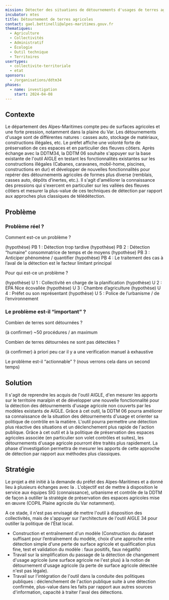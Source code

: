 ```yaml
---
mission: Détecter des situations de détournements d'usages de terres agricoles de façon à alimenter la connaissance de ces pressions et alimenter la politique de contrôle en la matière.
incubator: mtes
title: Détournement de terres agricoles
contact: gael.bettinelli@alpes-maritimes.gouv.fr
thematiques:
  - Agriculture
  - Collectivités
  - Administratif
  - Écologie
  - Outil technique
  - Territoires
usertypes:
  - collectivite-territoriale
  - etat
sponsors:
  - /organisations/ddtm34
phases:
  - name: investigation
    start: 2024-04-08
---
```

## Contexte

Le département des Alpes-Maritimes compte peu de surfaces agricoles et une forte pression, notamment dans la plaine du Var. Les détournements d'usage sont de différentes natures :  casses auto, stockage de matériaux, constructions illégales, etc. Le préfet affiche une volonté forte de préservation de ces espaces et en particulier des fleuves côtiers. Après échange avec la DDTM34, la DDTM 06 souhaite s'appuyer sur la base existante de l'outil AIGLE en testant les fonctionnalités existantes sur les constructions illégales (Cabanes, caravanes, mobil-home, piscines, constructions en dur) et développer de nouvelles fonctionnalités pour repérer des détournements agricoles de formes plus diverse (remblais, casses auto, dépôts d’inertes, etc.). Il s'agit d'améliorer la connaissance des pressions qui s'exercent en particulier sur les vallées des fleuves côtiers et mesurer la plus-value de ces techniques de détection par rapport aux approches plus classiques de télédétection.

## Problème

### Problème réel ?
Comment est-ce un problème ?

(hypothèse) PB 1 : Détection trop tardive
(hypothèse) PB 2 : Détection “humaine” consommatrice de temps et de moyens
(hypothèse) PB 3 : Anticiper phénomène / quantifier
(hypothèse) PB 4 : Le traitement des cas à l’aval de la détection est le facteur limitant principal

Pour qui est-ce un problème ?

(hypothèse) U 1 : Collectivité en charge de la planification
(hypothèse) U 2 : EPA Nice écovallée
(hypothèse) U 3 : Chambre d’agriculture
(hypothèse) U 4 : Préfet ou son représentant
(hypothèse) U 5 : Police de l’urbanisme / de l’environnement

### Le problème est-il “important” ?
Combien de terres sont détournées ?

(à confirmer) ~50 procédures / an maximum

Combien de terres détournées ne sont pas détectées ?

(à confirmer) à priori peu car il y a une verification manuel à exhaustive

Le problème est-il “actionnable” ? (nous verrons cela dans un second temps)


## Solution

Il s'agit de reprendre les acquis de l'outil AIGLE, d'en mesurer les apports sur le territoire maralpin et de développer une nouvelle fonctionnalité pour la détection des détournements d'usage agricole non couverts par les modèles existants de AIGLE. Grâce à cet outil, la DDTM 06 pourra améliorer sa connaissance de la situation des détournements d'usage et orienter sa politique de contrôle en la matière. L'outil pourra permettre une détection plus réactive des situations et un déclenchement plus rapide de l'action publique. Grâce à cet outil et à la politique de préservation des espaces agricoles associée (en particulier son volet contrôles et suites), les détournements d'usage agricole pourront être traités plus rapidement. La phase d'investigation permettra de mesurer les apports de cette approche de détection par rapport aux méthodes plus classiques.

## Stratégie

Le projet a été initié à la demande du préfet des Alpes-Maritimes et a donné lieu à plusieurs échanges avec la . L'objectif est de mettre à disposition le service aux équipes SIG (connaissance), urbanisme et contrôle de la DDTM de façon à outiller la stratégie de préservation  des espaces agricoles mise en œuvre (COPIL Plaine agricole du Var notamment).

A ce stade, il n'est pas envisagé de mettre l'outil à disposition des collectivités, mais de s'appuyer sur l'architecture de l'outil AIGLE 34 pour outiller la politique de l’État local.
- Construction et entraînement d'un modèle (Construction du dataset suffisant pour l’entraînement du modèle, choix d'une approche entre détection simple d'une perte de surface agricole et qualification plus fine, test et validation du modèle : faux positifs, faux négatifs)
- Travail sur la simplification du passage de la détection de changement d'usage agricole (une surface agricole ne l'est plus) à la notion de détournement d'usage agricole (la perte de surface agricole détectée n'est pas légale).
- Travail sur l'intégration de l'outil dans la conduite des politiques publiques : déclenchement de l'action publique suite à une détection confirmée, plus-value dans les faits par rapport aux autres sources d'information, capacité à traiter l'aval des détections.